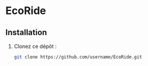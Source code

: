# EcoRide
## Installation
1. Clonez ce dépôt :
   ```bash
   git clone https://github.com/username/EcoRide.git